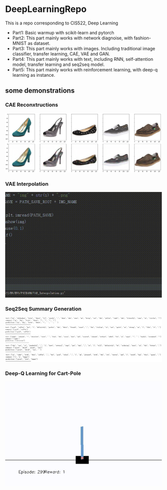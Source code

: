# DeepLearningRepo
This is a repo corresponding to CIS522, Deep Learning
* Part1: Basic warmup with scikit-learn and pytorch
* Part2: This part mainly works with network diagnoise, with fashion-MNIST as dataset.
* Part3: This part mainly works with images. Including traditional image classifier, transfer learning, CAE, VAE and GAN.
* Part4: This part mainly works with text, including RNN, self-attention model, transfer learning and seq2seq model.
* Part5: This part mainly works with reinforcement learning, with deep-q learning as instance.
## some demonstrations
### CAE Reconxtructions
![](https://github.com/GuoyaoShen/DeepLearningRepo/blob/master/part3/figs/CAE_reconstruction.png "CAE Reconstruction")
### VAE Interpolation
![demo](https://github.com/GuoyaoShen/DeepLearningRepo/blob/master/part3/figs/VAE-Reconstruction-Interpolation.gif "VAE Interpolation demo")
### Seq2Seq Summary Generation
![](https://github.com/GuoyaoShen/DeepLearningRepo/blob/master/part4/figs/q6_result1.png "Seq2Seq eg1")
![](https://github.com/GuoyaoShen/DeepLearningRepo/blob/master/part4/figs/q6_result2.png "Seq2Seq eg2")
![](https://github.com/GuoyaoShen/DeepLearningRepo/blob/master/part4/figs/q6_result3.png "Seq2Seq eg3")
![](https://github.com/GuoyaoShen/DeepLearningRepo/blob/master/part4/figs/q6_result4.png "Seq2Seq eg4")
![](https://github.com/GuoyaoShen/DeepLearningRepo/blob/master/part4/figs/q6_result5.png "Seq2Seq eg5")
### Deep-Q Learning for Cart-Pole
![demo](https://github.com/GuoyaoShen/DeepLearningRepo/blob/master/part5/figs/deepq_demo.gif "Deep-Q Learning demo")
